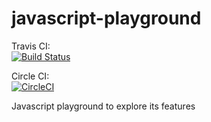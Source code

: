 # javascript-playground

Travis CI: \
[![Build Status](https://travis-ci.org/nputhiyadath/javascript-playground.svg?branch=master)](https://travis-ci.org/nputhiyadath/javascript-playground)

Circle CI:\
[![CircleCI](https://circleci.com/gh/nputhiyadath/javascript-playground.svg?style=svg)](https://circleci.com/gh/nputhiyadath/javascript-playground)

Javascript playground to explore its features
